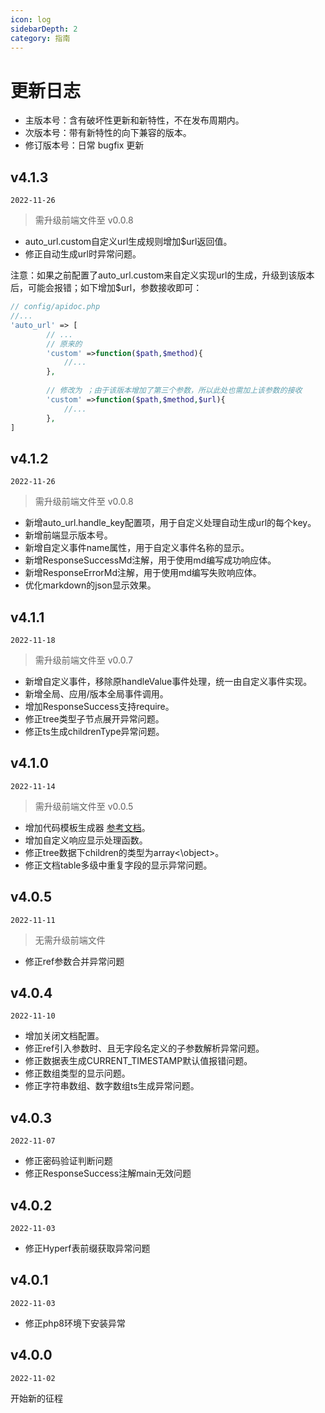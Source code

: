 ```yaml
---
icon: log
sidebarDepth: 2
category: 指南
---
```


# 更新日志


- 主版本号：含有破坏性更新和新特性，不在发布周期内。
- 次版本号：带有新特性的向下兼容的版本。
- 修订版本号：日常 bugfix 更新

## v4.1.3

`2022-11-26`

> 需升级前端文件至 v0.0.8

- auto_url.custom自定义url生成规则增加$url返回值。
- 修正自动生成url时异常问题。

注意：如果之前配置了auto_url.custom来自定义实现url的生成，升级到该版本后，可能会报错；如下增加$url，参数接收即可：


```php
// config/apidoc.php
//...
'auto_url' => [
        // ...
        // 原来的
        'custom' =>function($path,$method){
            //...
        },
        
        // 修改为 ；由于该版本增加了第三个参数，所以此处也需加上该参数的接收
        'custom' =>function($path,$method,$url){
            //...
        },
]
```


## v4.1.2

`2022-11-26`

> 需升级前端文件至 v0.0.8

- 新增auto_url.handle_key配置项，用于自定义处理自动生成url的每个key。
- 新增前端显示版本号。
- 新增自定义事件name属性，用于自定义事件名称的显示。
- 新增ResponseSuccessMd注解，用于使用md编写成功响应体。
- 新增ResponseErrorMd注解，用于使用md编写失败响应体。
- 优化markdown的json显示效果。


## v4.1.1

`2022-11-18`

> 需升级前端文件至 v0.0.7

- 新增自定义事件，移除原handleValue事件处理，统一由自定义事件实现。
- 新增全局、应用/版本全局事件调用。
- 增加ResponseSuccess支持require。
- 修正tree类型子节点展开异常问题。
- 修正ts生成childrenType异常问题。


## v4.1.0

`2022-11-14`

> 需升级前端文件至 v0.0.5

- 增加代码模板生成器 [参考文档](/use/function/codeTemplate)。
- 增加自定义响应显示处理函数。
- 修正tree数据下children的类型为array<\object\>。
- 修正文档table多级中重复字段的显示异常问题。


## v4.0.5

`2022-11-11`

> 无需升级前端文件

- 修正ref参数合并异常问题


## v4.0.4

`2022-11-10`

- 增加关闭文档配置。
- 修正ref引入参数时、且无字段名定义的子参数解析异常问题。
- 修正数据表生成CURRENT_TIMESTAMP默认值报错问题。
- 修正数组类型的显示问题。
- 修正字符串数组、数字数组ts生成异常问题。

## v4.0.3

`2022-11-07`

- 修正密码验证判断问题
- 修正ResponseSuccess注解main无效问题



## v4.0.2

`2022-11-03`

- 修正Hyperf表前缀获取异常问题



## v4.0.1

`2022-11-03`

- 修正php8环境下安装异常


## v4.0.0

`2022-11-02`

开始新的征程




